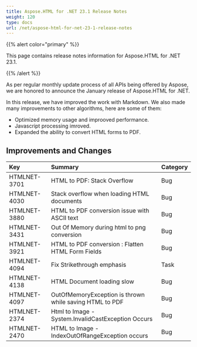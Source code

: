 ```yaml
---
title: Aspose.HTML for .NET 23.1 Release Notes
weight: 120
type: docs
url: /net/aspose-html-for-net-23-1-release-notes
---
```

{{% alert color="primary" %}} 

This page contains release notes information for Aspose.HTML for .NET 23.1.

{{% /alert %}} 

As per regular monthly update process of all APIs being offered by Aspose, we are honored to announce the January release of Aspose.HTML for .NET.

In this release, we have improved the work with Markdown. We also made many improvements to other algorithms, here are some of them:

* Optimized memory usage and improoved performance. 
* Javascript processing imroved.
* Expanded the ability to convert HTML forms to PDF.

## **Improvements and Changes**

|**Key**|**Summary**|**Category**|
| :- | :- | :- |
|HTMLNET-3701|HTML to PDF: Stack Overflow|Bug|
|HTMLNET-4030|Stack overflow when loading HTML documents|Bug|
|HTMLNET-3880|HTML to PDF conversion issue with ASCII text|Bug|
|HTMLNET-3431|Out Of Memory during html to png conversion|Bug|
|HTMLNET-3921|HTML to PDF conversion : Flatten HTML Form Fields|Bug|
|HTMLNET-4094|Fix Strikethrough emphasis|Task|
|HTMLNET-4138|HTML Document loading slow|Bug|
|HTMLNET-4097|OutOfMemoryException is thrown while saving HTML to PDF|Bug|
|HTMLNET-2374|Html to Image - System.InvalidCastException Occurs|Bug|
|HTMLNET-2470|HTML to Image - IndexOutOfRangeException occurs|Bug|


